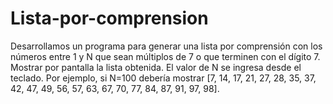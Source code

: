 # Lista-por-comprension
Desarrollamos un programa para generar una lista por comprensión con los números entre 1 y N que sean múltiplos de 7 o que terminen con el dígito 7. Mostrar por pantalla la lista obtenida. El valor de N se ingresa desde el teclado. Por ejemplo, si N=100 debería mostrar [7, 14, 17, 21, 27, 28, 35, 37, 42, 47, 49, 56, 57, 63, 67, 70, 77, 84, 87, 91, 97, 98].
